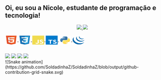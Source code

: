 ## Oi, eu sou a Nicole, estudante de programação e tecnologia!
<div align="center">
  <a href="https://github.com/SoldadinhaZ">
  <img width="42%" src="https://github-readme-stats.vercel.app/api?username=SoldadinhaZ&show_icons=true&theme=dark&include_all_commits=true&count_private=true"/>
   <img width="50%" src="https://github-readme-stats.vercel.app/api/top-langs/?username=SoldadinhaZ&layout=compact&langs_count=7&theme=dark"/>
</div>

<div style="display: inline_block"><br>
  <img align="center" alt="Nicole-HTML" height="30" width="40" src="https://raw.githubusercontent.com/devicons/devicon/master/icons/html5/html5-original.svg">
  <img align="center" alt="Nicole-CSS" height="30" width="40" src="https://raw.githubusercontent.com/devicons/devicon/master/icons/css3/css3-original.svg">
  <img align="center" alt="Nicole-Js" height="30" width="40" src="https://raw.githubusercontent.com/devicons/devicon/master/icons/javascript/javascript-plain.svg">
  <img align="center" alt="Nicole-Ts" height="30" width="40" src="https://raw.githubusercontent.com/devicons/devicon/master/icons/typescript/typescript-plain.svg">
  <img align="center" alt="Nicole-Python" height="30" width="40" src="https://raw.githubusercontent.com/devicons/devicon/master/icons/python/python-original.svg">
  <img align="center" alt="Nicole-jQuery" height="30" width="40" src="https://raw.githubusercontent.com/devicons/devicon/master/icons/jquery/jquery-original.svg">
</div>

##
<div>
 <a href="https://discord.gg/AVc46zzkap" target="_blank"><img src="https://img.shields.io/badge/Discord-7289DA?style=for-the-badge&logo=discord&logoColor=white" target="_blank"></a> 
    <a href="https://instagram.com/bynicolevic" target="_blank"><img src="https://img.shields.io/badge/-Instagram-%23E4405F?style=for-the-badge&logo=instagram&logoColor=white" target="_blank"></a>
   <a href = "mailto:niihpdrado@gmail.com"><img src="https://img.shields.io/badge/-Gmail-%23333?style=for-the-badge&logo=gmail&logoColor=white" target="_blank"></a>
    <a href="https://www.linkedin.com/in/nicole-vict%C3%B3ria-41532b1b7/" target="_blank"><img src="https://img.shields.io/badge/-LinkedIn-%230077B5?style=for-the-badge&logo=linkedin&logoColor=white" target="_blank"></a>
 </div>
  
 <div>
![Snake animation](https://github.com/SoldadinhaZ/SoldadinhaZ/blob/output/github-contribution-grid-snake.svg)
 </div>
